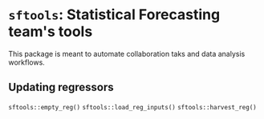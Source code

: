 # `sftools`: Statistical Forecasting team's tools

This package is meant to automate collaboration taks and data analysis workflows.

## Updating regressors

`sftools::empty_reg()`
`sftools::load_reg_inputs()`
`sftools::harvest_reg()`

